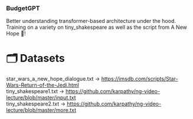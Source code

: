 ### BudgetGPT

Better understanding transformer-based architecture under the hood.
Training on a variety on tiny_shakespeare as well as the script from A New Hope 🌠! 

# 🗂️ Datasets
star_wars_a_new_hope_dialogue.txt -> https://imsdb.com/scripts/Star-Wars-Return-of-the-Jedi.html  
tiny_shakespeare1.txt -> https://github.com/karpathy/ng-video-lecture/blob/master/input.txt  
tiny_shakespeare2.txt -> https://github.com/karpathy/ng-video-lecture/blob/master/more.txt
